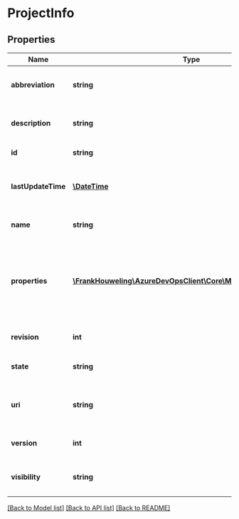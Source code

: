 # ProjectInfo

## Properties
Name | Type | Description | Notes
------------ | ------------- | ------------- | -------------
**abbreviation** | **string** | The abbreviated name of the project. | [optional] 
**description** | **string** | The description of the project. | [optional] 
**id** | **string** | The id of the project. | [optional] 
**lastUpdateTime** | [**\DateTime**](\DateTime.md) | The time that this project was last updated. | [optional] 
**name** | **string** | The name of the project. | [optional] 
**properties** | [**\FrankHouweling\AzureDevOpsClient\Core\Model\ProjectProperty[]**](ProjectProperty.md) | A set of name-value pairs storing additional property data related to the project. | [optional] 
**revision** | **int** | The current revision of the project. | [optional] 
**state** | **string** | The current state of the project. | [optional] 
**uri** | **string** | A Uri that can be used to refer to this project. | [optional] 
**version** | **int** | The version number of the project. | [optional] 
**visibility** | **string** | Indicates whom the project is visible to. | [optional] 

[[Back to Model list]](../README.md#documentation-for-models) [[Back to API list]](../README.md#documentation-for-api-endpoints) [[Back to README]](../README.md)


